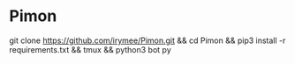 # Pimon
<bash> git clone https://github.com/irymee/Pimon.git && cd Pimon && pip3 install -r requirements.txt && tmux && python3 bot py 
